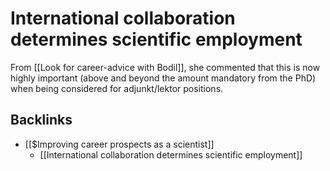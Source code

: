 # International collaboration determines scientific employment
From [[Look for career-advice with Bodil]], she commented that this is now highly important (above and beyond the amount mandatory from the PhD) when being considered for adjunkt/lektor positions.

## Backlinks
* [[$Improving career prospects as a scientist]]
	* [[International collaboration determines scientific employment]]

<!-- #service -->

<!-- {BearID:46CF37F8-2E3C-4331-B548-5A906325571B-15756-0000130BC49404BF} -->
